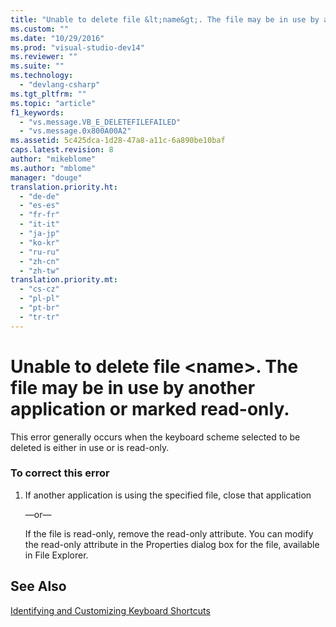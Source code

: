 ```yaml
---
title: "Unable to delete file &lt;name&gt;. The file may be in use by another application or marked read-only. | Microsoft Docs"
ms.custom: ""
ms.date: "10/29/2016"
ms.prod: "visual-studio-dev14"
ms.reviewer: ""
ms.suite: ""
ms.technology: 
  - "devlang-csharp"
ms.tgt_pltfrm: ""
ms.topic: "article"
f1_keywords: 
  - "vs.message.VB_E_DELETEFILEFAILED"
  - "vs.message.0x800A00A2"
ms.assetid: 5c425dca-1d28-47a8-a11c-6a890be10baf
caps.latest.revision: 8
author: "mikeblome"
ms.author: "mblome"
manager: "douge"
translation.priority.ht: 
  - "de-de"
  - "es-es"
  - "fr-fr"
  - "it-it"
  - "ja-jp"
  - "ko-kr"
  - "ru-ru"
  - "zh-cn"
  - "zh-tw"
translation.priority.mt: 
  - "cs-cz"
  - "pl-pl"
  - "pt-br"
  - "tr-tr"
---
```

# Unable to delete file &lt;name&gt;. The file may be in use by another application or marked read-only.
This error generally occurs when the keyboard scheme selected to be deleted is either in use or is read-only.  
  
### To correct this error  
  
1.  If another application is using the specified file, close that application  
  
     —or—  
  
     If the file is read-only, remove the read-only attribute. You can modify the read-only attribute in the Properties dialog box for the file, available in File Explorer.  
  
## See Also  
 [Identifying and Customizing Keyboard Shortcuts](../ide/identifying-and-customizing-keyboard-shortcuts-in-visual-studio.md)
